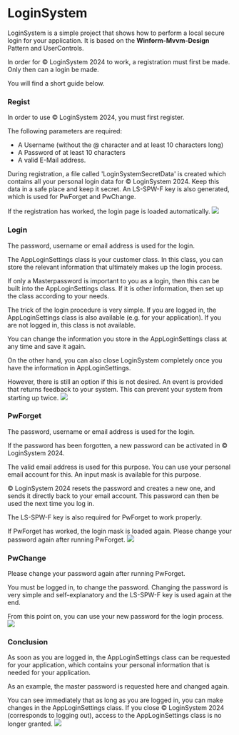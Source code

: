 
# LoginSystem

LoginSystem is a simple project that shows how to perform a local secure login for your application. It is based on the **Winform-Mvvm-Design** Pattern and UserControls.

In order for © LoginSystem 2024 to work, a registration must first be made. Only then can a login be made. 

You will find a short guide below.


### Regist
In order to use © LoginSystem 2024, you must first register. 

The following parameters are required:
- A Username (without the @ character and at least 10 characters long) 
- A Password of at least 10 characters
- A valid E-Mail address.

During registration, a file called 'LoginSystemSecretData' is created which contains all your personal login data for © LoginSystem 2024. Keep this data in a safe place and keep it secret. An LS-SPW-F key is also generated, which is used for PwForget and PwChange.

If the registration has worked, the login page is loaded automatically.
![](https://github.com/michelenatale/Cryptography/blob/main/LoginSystem/Documentation/01_Regist.gif) 

### Login
The password, username or email address is used for the login.

The AppLoginSettings class is your customer class. In this class, you can store the relevant information that ultimately makes up the login process.

If only a Masterpassword is important to you as a login, then this can be built into the AppLoginSettings class. If it is other information, then set up the class according to your needs.

The trick of the login procedure is very simple. If you are logged in, the AppLoginSettings class is also available (e.g. for your application). If you are not logged in, this class is not available.

You can change the information you store in the AppLoginSettings class at any time and save it again.

On the other hand, you can also close LoginSystem completely once you have the information in AppLoginSettings. 

However, there is still an option if this is not desired. An event is provided that returns feedback to your system. This can prevent your system from starting up twice.
![](https://github.com/michelenatale/Cryptography/blob/main/LoginSystem/Documentation/02_Login.gif)


### PwForget
The password, username or email address is used for the login.

If the password has been forgotten, a new password can be activated in © LoginSystem 2024.

The valid email address is used for this purpose. You can use your personal email account for this. An input mask is available for this purpose.

© LoginSystem 2024 resets the password and creates a new one, and sends it directly back to your email account. This password can then be used the next time you log in.

The LS-SPW-F key is also required for PwForget to work properly. 

If PwForget has worked, the login mask is loaded again. Please change your password again after running PwForget.
![](https://github.com/michelenatale/Cryptography/blob/main/LoginSystem/Documentation/03_PwForget.gif)


### PwChange
Please change your password again after running PwForget.

You must be logged in, to change the password. Changing the password is very simple and self-explanatory and the LS-SPW-F key is used again at the end.

From this point on, you can use your new password for the login process.
![](https://github.com/michelenatale/Cryptography/blob/main/LoginSystem/Documentation/04_PwChange.gif)


### Conclusion
As soon as you are logged in, the AppLoginSettings class can be requested for your application, which contains your personal information that is needed for your application.

As an example, the master password is requested here and changed again. 

You can see immediately that as long as you are logged in, you can make changes in the AppLoginSettings class. If you close © LoginSystem 2024 (corresponds to logging out), access to the AppLoginSettings class is no longer granted.
![](https://github.com/michelenatale/Cryptography/blob/main/LoginSystem/Documentation/05_FunctionLoginSystem.gif)






